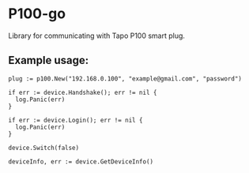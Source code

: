 # P100-go
Library for communicating with Tapo P100 smart plug.

## Example usage:
```
plug := p100.New("192.168.0.100", "example@gmail.com", "password")

if err := device.Handshake(); err != nil {
  log.Panic(err)
}

if err := device.Login(); err != nil {
  log.Panic(err)
}

device.Switch(false)

deviceInfo, err := device.GetDeviceInfo()
```

